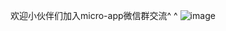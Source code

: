 欢迎小伙伴们加入micro-app微信群交流^ ^
![image](https://github.com/micro-zoe/micro-app/assets/14011130/948f4b45-2d8b-4cf2-b006-e22b75599df6)




















